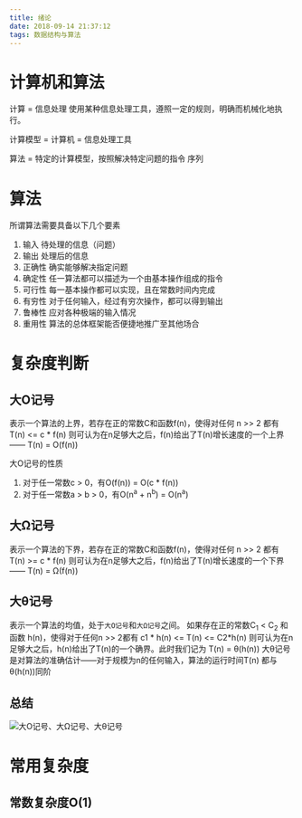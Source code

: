 ```yaml
---
title: 绪论
date: 2018-09-14 21:37:12
tags: 数据结构与算法
---
```

# 计算机和算法
计算 = 信息处理
    使用某种信息处理工具，遵照一定的规则，明确而机械化地执行。

计算模型 = 计算机 = 信息处理工具

算法 = 特定的计算模型，按照解决特定问题的指令 序列


# 算法
所谓算法需要具备以下几个要素
1. 输入 待处理的信息（问题）
2. 输出 处理后的信息
3. 正确性 确实能够解决指定问题
4. 确定性 任一算法都可以描述为一个由基本操作组成的指令
5. 可行性 每一基本操作都可以实现，且在常数时间内完成
6. 有穷性 对于任何输入，经过有穷次操作，都可以得到输出
7. 鲁棒性 应对各种极端的输入情况
8. 重用性 算法的总体框架能否便捷地推广至其他场合

# 复杂度判断
## 大O记号
表示一个算法的上界，若存在正的常数C和函数f(n)，使得对任何 n >> 2 都有
    T(n) <= c * f(n)
则可认为在n足够大之后，f(n)给出了T(n)增长速度的一个上界——
    T(n) = O(f(n))

大O记号的性质
1. 对于任一常数c > 0，有O(f(n)) = O(c * f(n))
2. 对于任一常数a > b > 0，有O(n<sup>a</sup> + n<sup>b</sup>) = O(n<sup>a</sup>)


## 大Ω记号
表示一个算法的下界，若存在正的常数C和函数f(n)，使得对任何 n >> 2 都有
    T(n) >= c * f(n)
则可认为在n足够大之后，f(n)给出了T(n)增长速度的一个下界——
    T(n) = Ω(f(n))

## 大θ记号
表示一个算法的均值，处于`大O记号`和`大Ω记号`之间。
如果存在正的常数C<sub>1</sub> < C<sub>2</sub> 和 函数 h(n)，使得对于任何n >> 2都有
    c1 * h(n) <= T(n) <= C2*h(n)
则可认为在n足够大之后，h(n)给出了T(n)的一个确界。此时我们记为
    T(n) = θ(h(n))
大θ记号是对算法的准确估计——对于规模为n的任何输入，算法的运行时间T(n) 都与 θ(h(n))同阶

## 总结
![大O记号、大Ω记号、大θ记号](https://blog-1252749790.cos.ap-shanghai.myqcloud.com/DSA%2F%E5%A4%A7O%E8%AE%B0%E5%8F%B7%E3%80%81%E5%A4%A7%CE%A9%E8%AE%B0%E5%8F%B7%E3%80%81%E5%A4%A7%CE%B8%E8%AE%B0%E5%8F%B7.png)

# 常用复杂度

## 常数复杂度O(1)
